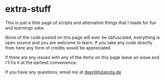 # extra-stuff
This is just a little page of scripts and alternative things that I made for fun and learnings sake.

None of the code posted on this page will ever be obfuscated, everything is open source and you are welcome to learn.
If you take any code directly from here any form of credits would be appreciated

If there are any issues with any of the items on this page leave an issue and I'll fix it at the earliest convenience.

If you have any questions, email me at deer@tutanota.de
